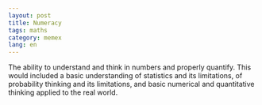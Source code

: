 ```yaml
---
layout: post
title: Numeracy
tags: maths
category: memex
lang: en
---
```


The ability to understand and think in numbers and properly quantify. This would included a basic understanding of statistics and its limitations, of probability thinking and its limitations, and basic numerical and quantitative thinking applied to the real world.